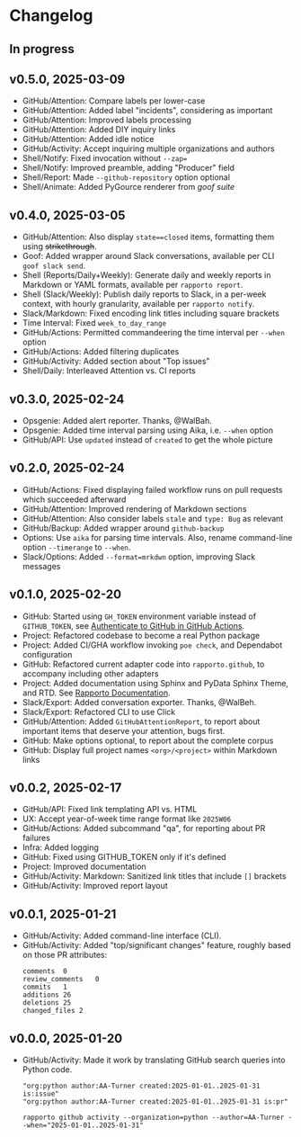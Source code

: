 # Changelog

## In progress

## v0.5.0, 2025-03-09
- GitHub/Attention: Compare labels per lower-case
- GitHub/Attention: Added label "incidents", considering as important
- GitHub/Attention: Improved labels processing
- GitHub/Attention: Added DIY inquiry links
- GitHub/Attention: Added idle notice
- GitHub/Activity: Accept inquiring multiple organizations and authors
- Shell/Notify: Fixed invocation without `--zap=`
- Shell/Notify: Improved preamble, adding "Producer" field
- Shell/Report: Made `--github-repository` option optional
- Shell/Animate: Added PyGource renderer from _goof suite_

## v0.4.0, 2025-03-05
- GitHub/Attention: Also display `state==closed` items, formatting them
  using ~~strikethrough~~.
- Goof: Added wrapper around Slack conversations, available per
  CLI `goof slack send`.
- Shell (Reports/Daily+Weekly): Generate daily and weekly reports in
  Markdown or YAML formats, available per `rapporto report`.
- Shell (Slack/Weekly): Publish daily reports to Slack, in a per-week
  context, with hourly granularity, available per `rapporto notify`.
- Slack/Markdown: Fixed encoding link titles including square brackets
- Time Interval: Fixed `week_to_day_range`
- GitHub/Actions: Permitted commandeering the time interval per `--when` option
- GitHub/Actions: Added filtering duplicates
- GitHub/Activity: Added section about "Top issues"
- Shell/Daily: Interleaved Attention vs. CI reports

## v0.3.0, 2025-02-24
- Opsgenie: Added alert reporter. Thanks, @WalBah.
- Opsgenie: Added time interval parsing using Aika, i.e. `--when` option
- GitHub/API: Use `updated` instead of `created` to get the whole picture

## v0.2.0, 2025-02-24
- GitHub/Actions: Fixed displaying failed workflow runs on pull requests
  which succeeded afterward
- GitHub/Attention: Improved rendering of Markdown sections
- GitHub/Attention: Also consider labels `stale` and `type: Bug` as relevant
- GitHub/Backup: Added wrapper around `github-backup`
- Options: Use `aika` for parsing time intervals.
  Also, rename command-line option `--timerange` to `--when`.
- Slack/Options: Added `--format=mrkdwn` option, improving Slack messages

## v0.1.0, 2025-02-20
- GitHub: Started using `GH_TOKEN` environment variable instead of `GITHUB_TOKEN`,
  see [Authenticate to GitHub in GitHub Actions].
- Project: Refactored codebase to become a real Python package
- Project: Added CI/GHA workflow invoking `poe check`, and Dependabot configuration
- GitHub: Refactored current adapter code into `rapporto.github`, to accompany
  including other adapters
- Project: Added documentation using Sphinx and PyData Sphinx Theme, and RTD.
  See [Rapporto Documentation].
- Slack/Export: Added conversation exporter. Thanks, @WalBeh.
- Slack/Export: Refactored CLI to use Click
- GitHub/Attention: Added `GitHubAttentionReport`, to report about important items
  that deserve your attention, bugs first.
- GitHub: Make options optional, to report about the complete corpus
- GitHub: Display full project names `<org>/<project>` within Markdown links

[Authenticate to GitHub in GitHub Actions]: https://josh-ops.com/posts/gh-auth-login-in-actions/
[Rapporto Documentation]: https://rapporto.readthedocs.io/

## v0.0.2, 2025-02-17
- GitHub/API: Fixed link templating API vs. HTML
- UX: Accept year-of-week time range format like `2025W06`
- GitHub/Actions: Added subcommand "qa", for reporting about PR failures
- Infra: Added logging
- GitHub: Fixed using GITHUB_TOKEN only if it's defined
- Project: Improved documentation
- GitHub/Activity: Markdown: Sanitized link titles that include `[]` brackets
- GitHub/Activity: Improved report layout

## v0.0.1, 2025-01-21
- GitHub/Activity: Added command-line interface (CLI).
- GitHub/Activity: Added "top/significant changes" feature, roughly based on those PR attributes:
  ```
  comments	0
  review_comments	0
  commits	1
  additions	26
  deletions	25
  changed_files	2
  ```

## v0.0.0, 2025-01-20
- GitHub/Activity: Made it work by translating GitHub search queries into Python code.
  ```text
  "org:python author:AA-Turner created:2025-01-01..2025-01-31 is:issue"
  "org:python author:AA-Turner created:2025-01-01..2025-01-31 is:pr"
  ```
  ```shell
  rapporto github activity --organization=python --author=AA-Turner --when="2025-01-01..2025-01-31"
  ```
